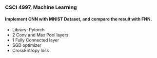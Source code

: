 ### CSCI 4997, Machine Learning

#### Implement CNN with MNIST Dataset, and compare the result with FNN.
- Library: Pytorch
- 2 Conv and Max Pool layers
- 1 Fully Connected layer
- SGD optimizer
- CrossEntropy loss
